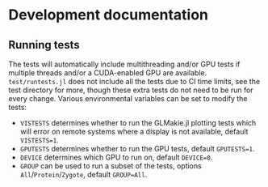 # Development documentation

## Running tests

The tests will automatically include multithreading and/or GPU tests if multiple threads and/or a CUDA-enabled GPU are available.
`test/runtests.jl` does not include all the tests due to CI time limits, see the test directory for more, though these extra tests do not need to be run for every change.
Various environmental variables can be set to modify the tests:
- `VISTESTS` determines whether to run the GLMakie.jl plotting tests which will error on remote systems where a display is not available, default `VISTESTS=1`.
- `GPUTESTS` determines whether to run the GPU tests, default `GPUTESTS=1`.
- `DEVICE` determines which GPU to run on, default `DEVICE=0`.
- `GROUP` can be used to run a subset of the tests, options `All`/`Protein`/`Zygote`, default `GROUP=All`.

